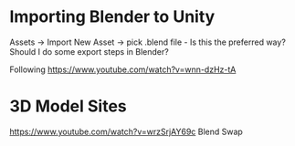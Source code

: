 
# Importing Blender to Unity
Assets -> Import New Asset -> pick .blend file
    - Is this the preferred way? Should I do some export steps in Blender?

Following https://www.youtube.com/watch?v=wnn-dzHz-tA

# 3D Model Sites
https://www.youtube.com/watch?v=wrzSrjAY69c
Blend Swap